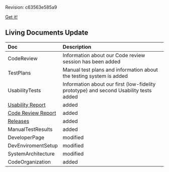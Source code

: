 Revision: c63563e585a9

[Get it!](http://code.google.com/p/classroom-presenter/downloads/detail?name=cse403-project-rc.tar.gz&can=2&q=#makechanges)

## Living Documents Update ##
| Doc | Description |
|:----|:------------|
| CodeReview | Information about our Code review session has been added |
| TestPlans | Manual test plans and information about the testing system is added |
|UsabilityTests | Information about our first (low-fidelity prototype) and second Usability tests added |
| [Usability Report](https://docs.google.com/document/d/1n9SBNTengotis0hzyGdSDx3vxD1R-Hoz0geWayXZ2Lw/edit?hl=en_US&authkey=CLLQ8aAO)| added       |
| [Code Review Report](https://docs.google.com/document/d/14mDuxosklURHFI6ELMMG_e1ijnyI4hevjNNQ4xfs5uo/edit?hl=en_US&authkey=CKTwy4AJ)| added       |
| [Releases](Releases.md) | added       |
| ManualTestResults | added       |
| DeveloperPage | modified    |
| DevEnviromentSetup | modified    |
| SystemArchitecture | modified    |
| CodeOrganization | added       |